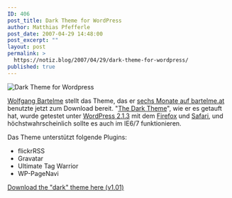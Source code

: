 ```yaml
---
ID: 406
post_title: Dark Theme for WordPress
author: Matthias Pfefferle
post_date: 2007-04-29 14:48:00
post_excerpt: ""
layout: post
permalink: >
  https://notiz.blog/2007/04/29/dark-theme-for-wordpress/
published: true
---
```

<img src='http://notiz.blog/wp-content/uploads/2007/04/barthelme_design_preview.png' alt='Dark Theme for Wordpress' style='border: none;' />

<a href="http://www.bartelme.at/about">Wolfgang Bartelme</a> stellt das Theme, das er <a href="http://flickr.com/photos/bartelme/256204954/in/set-72157594169338888/">sechs Monate auf bartelme.at</a> benutzte jetzt zum Download bereit. "<a href="http://www.bartelme.at/journal/archive/dark_theme_for_wordpress">The Dark Theme</a>", wie er es getauft hat, wurde getestet unter <a href="http://wordpress.org/development/2007/04/wordpress-213-and-2010/">WordPress 2.1.3</a> mit dem <a href="http://www.mozilla.com/firefox">Firefox</a> und <a href="http://www.apple.com/support/downloads/safari.html">Safari</a>, und höchstwahrscheinlich sollte es auch im IE6/7 funktionieren.

Das Theme unterstützt folgende Plugins:
<ul><li>flickrRSS</li><li>Gravatar</li><li>Ultimate Tag Warrior</li><li>WP-PageNavi</li></ul>

<div class="download"><a href="http://www.ilemoned.com/wordpress/wptheme-dark">Download the "dark" theme here (v1.01)</a></div>